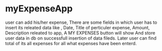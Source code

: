 # myExpenseApp
user can add his/her expense, 
There are some fields in which user
has to insert its releated data 
like ,
Date, Title of perticuler expense,
Amount, Description releated to app,
A MY EXPENSES button will show And
store user data in db on successfull
insertion of data fileds.
Later user can find total of its all
expenses for all what expenses have
been enterd.
